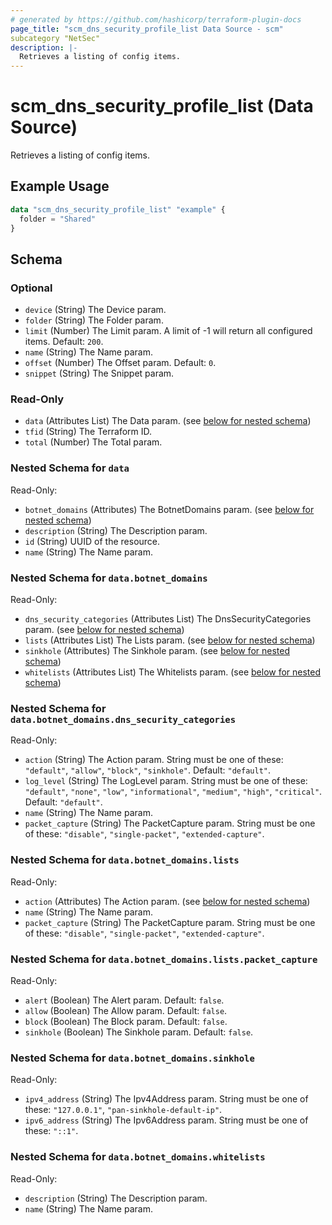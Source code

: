 ```yaml
---
# generated by https://github.com/hashicorp/terraform-plugin-docs
page_title: "scm_dns_security_profile_list Data Source - scm"
subcategory "NetSec"
description: |-
  Retrieves a listing of config items.
---
```


# scm_dns_security_profile_list (Data Source)

Retrieves a listing of config items.

## Example Usage

```terraform
data "scm_dns_security_profile_list" "example" {
  folder = "Shared"
}
```

<!-- schema generated by tfplugindocs -->
## Schema

### Optional

- `device` (String) The Device param.
- `folder` (String) The Folder param.
- `limit` (Number) The Limit param. A limit of -1 will return all configured items. Default: `200`.
- `name` (String) The Name param.
- `offset` (Number) The Offset param. Default: `0`.
- `snippet` (String) The Snippet param.

### Read-Only

- `data` (Attributes List) The Data param. (see [below for nested schema](#nestedatt--data))
- `tfid` (String) The Terraform ID.
- `total` (Number) The Total param.

<a id="nestedatt--data"></a>
### Nested Schema for `data`

Read-Only:

- `botnet_domains` (Attributes) The BotnetDomains param. (see [below for nested schema](#nestedatt--data--botnet_domains))
- `description` (String) The Description param.
- `id` (String) UUID of the resource.
- `name` (String) The Name param.

<a id="nestedatt--data--botnet_domains"></a>
### Nested Schema for `data.botnet_domains`

Read-Only:

- `dns_security_categories` (Attributes List) The DnsSecurityCategories param. (see [below for nested schema](#nestedatt--data--botnet_domains--dns_security_categories))
- `lists` (Attributes List) The Lists param. (see [below for nested schema](#nestedatt--data--botnet_domains--lists))
- `sinkhole` (Attributes) The Sinkhole param. (see [below for nested schema](#nestedatt--data--botnet_domains--sinkhole))
- `whitelists` (Attributes List) The Whitelists param. (see [below for nested schema](#nestedatt--data--botnet_domains--whitelists))

<a id="nestedatt--data--botnet_domains--dns_security_categories"></a>
### Nested Schema for `data.botnet_domains.dns_security_categories`

Read-Only:

- `action` (String) The Action param. String must be one of these: `"default"`, `"allow"`, `"block"`, `"sinkhole"`. Default: `"default"`.
- `log_level` (String) The LogLevel param. String must be one of these: `"default"`, `"none"`, `"low"`, `"informational"`, `"medium"`, `"high"`, `"critical"`. Default: `"default"`.
- `name` (String) The Name param.
- `packet_capture` (String) The PacketCapture param. String must be one of these: `"disable"`, `"single-packet"`, `"extended-capture"`.


<a id="nestedatt--data--botnet_domains--lists"></a>
### Nested Schema for `data.botnet_domains.lists`

Read-Only:

- `action` (Attributes) The Action param. (see [below for nested schema](#nestedatt--data--botnet_domains--lists--action))
- `name` (String) The Name param.
- `packet_capture` (String) The PacketCapture param. String must be one of these: `"disable"`, `"single-packet"`, `"extended-capture"`.

<a id="nestedatt--data--botnet_domains--lists--action"></a>
### Nested Schema for `data.botnet_domains.lists.packet_capture`

Read-Only:

- `alert` (Boolean) The Alert param. Default: `false`.
- `allow` (Boolean) The Allow param. Default: `false`.
- `block` (Boolean) The Block param. Default: `false`.
- `sinkhole` (Boolean) The Sinkhole param. Default: `false`.



<a id="nestedatt--data--botnet_domains--sinkhole"></a>
### Nested Schema for `data.botnet_domains.sinkhole`

Read-Only:

- `ipv4_address` (String) The Ipv4Address param. String must be one of these: `"127.0.0.1"`, `"pan-sinkhole-default-ip"`.
- `ipv6_address` (String) The Ipv6Address param. String must be one of these: `"::1"`.


<a id="nestedatt--data--botnet_domains--whitelists"></a>
### Nested Schema for `data.botnet_domains.whitelists`

Read-Only:

- `description` (String) The Description param.
- `name` (String) The Name param.
